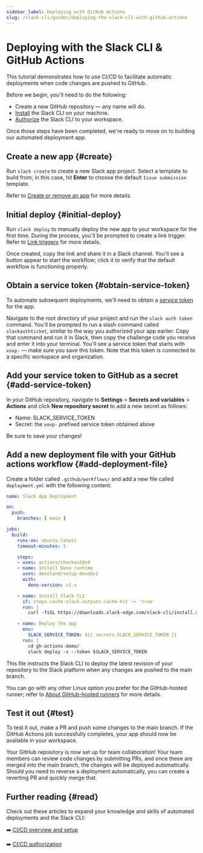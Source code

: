 ```yaml
---
sidebar_label: Deploying with GitHub Actions
slug: /slack-cli/guides/deploying-the-slack-cli-with-github-actions
---
```


# Deploying with the Slack CLI & GitHub Actions

This tutorial demonstrates how to use CI/CD to facilitate automatic deployments when code changes are pushed to GitHub.

Before we begin, you'll need to do the following:

* Create a new GitHub repository &mdash; any name will do.
* [Install](/slack-cli/guides/installing-the-slack-cli-for-mac-and-linux) the Slack CLI on your machine.
* [Authorize](/slack-cli/guides/authorizing-the-slack-cli) the Slack CLI to your workspace.

Once those steps have been completed, we're ready to move on to building our automated deployment app.

## Create a new app {#create}

Run `slack create` to create a new Slack app project. Select a template to build from; in this case, hit **Enter** to choose the default `Issue submission` template.

Refer to [Create or remove an app](/deno-slack-sdk/guides/creating-an-app) for more details.

## Initial deploy {#initial-deploy}

Run `slack deploy` to manually deploy the new app to your workspace for the first time. During the process, you'll be prompted to create a link trigger. Refer to [Link triggers](/deno-slack-sdk/guides/creating-link-triggers) for more details.

Once created, copy the link and share it in a Slack channel. You'll see a button appear to start the workflow; click it to verify that the default workflow is functioning properly.

## Obtain a service token {#obtain-service-token}

To automate subsequent deployments, we'll need to obtain a [service token](/slack-cli/guides/authorizing-the-slack-cli#ci-cd) for the app.

Navigate to the root directory of your project and run the `slack auth token` command. You'll be prompted to run a slash command called `slackauthticket`, similar to the way you authorized your app earlier. Copy that command and run it in Slack, then copy the challenge code you receive and enter it into your terminal. You'll see a service token that starts with `xoxp-` &mdash; make sure you save this token. Note that this token is connected to a specific workspace and organization.

## Add your service token to GitHub as a secret {#add-service-token}

In your GitHub repository, navigate to **Settings** > **Secrets and variables** > **Actions** and click **New repository secret** to add a new secret as follows:

* Name: SLACK_SERVICE_TOKEN
* Secret: the `xoxp-` prefixed service token obtained above

Be sure to save your changes!

## Add a new deployment file with your GitHub actions workflow {#add-deployment-file}

Create a folder called `.github/workflows/` and add a new file called `deployment.yml` with the following content:

```yml
name: Slack App Deployment

on:
  push:
    branches: [ main ]

jobs:
  build:
    runs-on: ubuntu-latest
    timeout-minutes: 5

    steps:
    - uses: actions/checkout@v4
    - name: Install Deno runtime
      uses: denoland/setup-deno@v1
      with:
        deno-version: v1.x

    - name: Install Slack CLI
      if: steps.cache-slack.outputs.cache-hit != 'true'
      run: |
        curl -fsSL https://downloads.slack-edge.com/slack-cli/install.sh | bash

    - name: Deploy the app
      env:
        SLACK_SERVICE_TOKEN: ${{ secrets.SLACK_SERVICE_TOKEN }}
      run: |
        cd gh-actions-demo/
        slack deploy -s --token $SLACK_SERVICE_TOKEN
```

This file instructs the Slack CLI to deploy the latest revision of your repository to the Slack platform when any changes are pushed to the main branch.

You can go with any other Linux option you prefer for the GitHub-hosted runner; refer to [About GitHub-hosted runners](https://docs.github.com/en/actions/using-github-hosted-runners/about-github-hosted-runners/about-github-hosted-runners#viewing-available-runners-for-a-repository) for more details.

## Test it out {#test}

To test it out, make a PR and push some changes to the main branch. If the GitHub Actions job successfully completes, your app should now be available in your workspace.

Your GitHub repository is now set up for team collaboration! Your team members can review code changes by submitting PRs, and once these are merged into the main branch, the changes will be deployed automatically. Should you need to reverse a deployment automatically, you can create a reverting PR and quickly merge that.

## Further reading {#read}

Check out these articles to expand your knowledge and skills of automated deployments and the Slack CLI:

➡️ [CI/CD overview and setup](/slack-cli/guides/setting-up-ci-cd-with-the-slack-cli)

➡️ [CI/CD authorization](/slack-cli/guides/authorizing-the-slack-cli#ci-cd)
